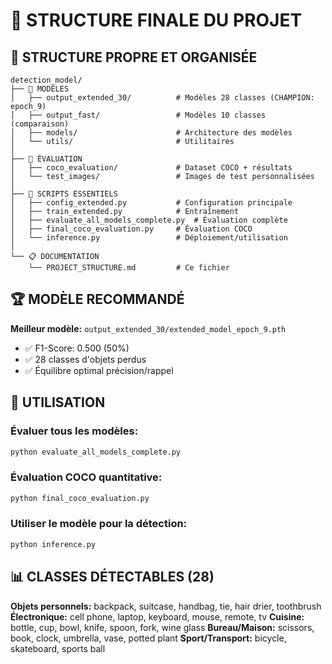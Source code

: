 
# 📁 STRUCTURE FINALE DU PROJET

## 🎯 STRUCTURE PROPRE ET ORGANISÉE

```
detection_model/
├── 🤖 MODÈLES
│   ├── output_extended_30/          # Modèles 28 classes (CHAMPION: epoch_9)
│   ├── output_fast/                 # Modèles 10 classes (comparaison)
│   ├── models/                      # Architecture des modèles
│   └── utils/                       # Utilitaires
│
├── 🧪 ÉVALUATION
│   ├── coco_evaluation/             # Dataset COCO + résultats
│   └── test_images/                 # Images de test personnalisées
│
├── 📜 SCRIPTS ESSENTIELS
│   ├── config_extended.py           # Configuration principale
│   ├── train_extended.py            # Entraînement
│   ├── evaluate_all_models_complete.py  # Évaluation complète
│   ├── final_coco_evaluation.py     # Évaluation COCO
│   └── inference.py                 # Déploiement/utilisation
│
└── 📋 DOCUMENTATION
    └── PROJECT_STRUCTURE.md         # Ce fichier
```

## 🏆 MODÈLE RECOMMANDÉ

**Meilleur modèle:** `output_extended_30/extended_model_epoch_9.pth`
- ✅ F1-Score: 0.500 (50%)
- ✅ 28 classes d'objets perdus
- ✅ Équilibre optimal précision/rappel

## 🚀 UTILISATION

### Évaluer tous les modèles:
```bash
python evaluate_all_models_complete.py
```

### Évaluation COCO quantitative:
```bash
python final_coco_evaluation.py
```

### Utiliser le modèle pour la détection:
```bash
python inference.py
```

## 📊 CLASSES DÉTECTABLES (28)

**Objets personnels:** backpack, suitcase, handbag, tie, hair drier, toothbrush
**Électronique:** cell phone, laptop, keyboard, mouse, remote, tv
**Cuisine:** bottle, cup, bowl, knife, spoon, fork, wine glass
**Bureau/Maison:** scissors, book, clock, umbrella, vase, potted plant
**Sport/Transport:** bicycle, skateboard, sports ball
